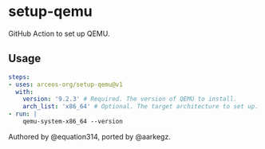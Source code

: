 # setup-qemu

GitHub Action to set up QEMU.

## Usage

```yaml
steps:
- uses: arceos-org/setup-qemu@v1
  with:
    version: '9.2.3' # Required. The version of QEMU to install.
    arch_list: 'x86_64' # Optional. The target architecture to set up. Defaults to 'x86_64,aarch64,riscv64'.
- run: |
    qemu-system-x86_64 --version
```

Authored by @equation314, ported by @aarkegz.
